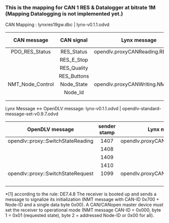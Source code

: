 ### This is the mapping for CAN 1 RES & Datalogger at bitrate 1M (Mapping Datalogging is not implemented yet.)

CAN Mapping : lynxres19gw.dbc | lynx-v0.1.1.odvd

|   CAN message    | CAN signal  | Lynx message                      | msg signal | sensor/req/log | unit |
| :--------------: | :---------: | --------------------------------- | :--------: | :------------: | :--: |
|  PDO_RES_Status  | RES_Status  | opendlv.proxyCANReading.RESStatus | resStatus  |     sensor     |      |
|                  | RES_E_Stop  |                                   |  resEStop  |     sensor     |      |
|                  | RES_Quality |                                   | resQuality |     sensor     |      |
|                  | RES_Buttons |                                   | resButtons |     sensor     |      |
| NMT_Node_Control | Node_State  | opendlv.proxyCANWriting.NMT       | nodeState  |      req       |      |
|                  |   Node_Id   |                                   |   nodeId   |      req       |      |
|                  |             |                                   |            |                |      |
|                  |             |                                   |            |                |      |

Lynx Message <-> OpenDLV message:  lynx-v0.1.1.odvd | opendlv-standard-message-set-v0.9.7.odvd

|          OpenDLV message           | sender stamp | Lynx message                      | msg signal | sensor/req/log | unit |
| :--------------------------------: | :----------: | --------------------------------- | :--------: | :------------: | :--: |
| opendlv::proxy::SwitchStateReading |     1407     | opendlv.proxyCANReading.RESStatus | resStatus  |     sensor     |      |
|                                    |     1408     |                                   |  resEStop  |     sensor     |      |
|                                    |     1409     |                                   | resQuality |     sensor     |      |
|                                    |     1410     |                                   | resButtons |     sensor     |      |
| opendlv::proxy::SwitchStateRequest |     1099     | opendlv.proxyCANWriting.NMT*[1]   | nodeState  |      req       |  1   |
|                                    |              |                                   |   nodeId   |      req       |  0   |

*[1] according to the rule: DE7.4.8 The receiver is booted up and sends a message to signalize its initialization (NMT message with CAN-ID 0x700 + Node-ID and a single data byte 0x00). A CAN/CANopen master device must set the receiver to operational mode (NMT message CAN-ID = 0x000, byte 1 = 0x01 (requested state), byte 2 = addressed Node-ID or 0x00 for all). 
